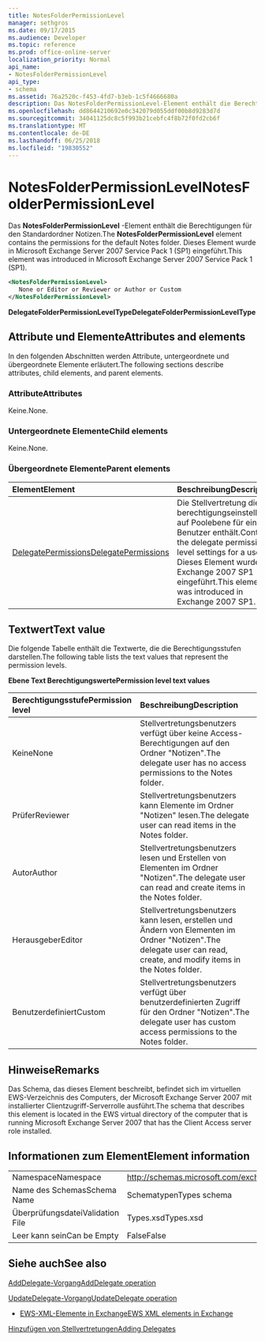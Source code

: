 ```yaml
---
title: NotesFolderPermissionLevel
manager: sethgros
ms.date: 09/17/2015
ms.audience: Developer
ms.topic: reference
ms.prod: office-online-server
localization_priority: Normal
api_name:
- NotesFolderPermissionLevel
api_type:
- schema
ms.assetid: 76a2520c-f453-4fd7-b3eb-1c5f4666680a
description: Das NotesFolderPermissionLevel-Element enthält die Berechtigungen für den Standardordner Notizen. Dieses Element wurde in Microsoft Exchange Server 2007 Service Pack 1 (SP1) eingeführt.
ms.openlocfilehash: dd8644210692e0c342079d055ddf00b8d9283d7d
ms.sourcegitcommit: 34041125dc8c5f993b21cebfc4f8b72f0fd2cb6f
ms.translationtype: MT
ms.contentlocale: de-DE
ms.lasthandoff: 06/25/2018
ms.locfileid: "19830552"
---
```

# <a name="notesfolderpermissionlevel"></a><span data-ttu-id="32517-104">NotesFolderPermissionLevel</span><span class="sxs-lookup"><span data-stu-id="32517-104">NotesFolderPermissionLevel</span></span>

<span data-ttu-id="32517-105">Das **NotesFolderPermissionLevel** -Element enthält die Berechtigungen für den Standardordner Notizen.</span><span class="sxs-lookup"><span data-stu-id="32517-105">The **NotesFolderPermissionLevel** element contains the permissions for the default Notes folder.</span></span> <span data-ttu-id="32517-106">Dieses Element wurde in Microsoft Exchange Server 2007 Service Pack 1 (SP1) eingeführt.</span><span class="sxs-lookup"><span data-stu-id="32517-106">This element was introduced in Microsoft Exchange Server 2007 Service Pack 1 (SP1).</span></span> 
  
```xml
<NotesFolderPermissionLevel>
   None or Editor or Reviewer or Author or Custom
</NotesFolderPermissionLevel>
```

 <span data-ttu-id="32517-107">**DelegateFolderPermissionLevelType**</span><span class="sxs-lookup"><span data-stu-id="32517-107">**DelegateFolderPermissionLevelType**</span></span>
## <a name="attributes-and-elements"></a><span data-ttu-id="32517-108">Attribute und Elemente</span><span class="sxs-lookup"><span data-stu-id="32517-108">Attributes and elements</span></span>

<span data-ttu-id="32517-109">In den folgenden Abschnitten werden Attribute, untergeordnete und übergeordnete Elemente erläutert.</span><span class="sxs-lookup"><span data-stu-id="32517-109">The following sections describe attributes, child elements, and parent elements.</span></span>
  
### <a name="attributes"></a><span data-ttu-id="32517-110">Attribute</span><span class="sxs-lookup"><span data-stu-id="32517-110">Attributes</span></span>

<span data-ttu-id="32517-111">Keine.</span><span class="sxs-lookup"><span data-stu-id="32517-111">None.</span></span>
  
### <a name="child-elements"></a><span data-ttu-id="32517-112">Untergeordnete Elemente</span><span class="sxs-lookup"><span data-stu-id="32517-112">Child elements</span></span>

<span data-ttu-id="32517-113">Keine.</span><span class="sxs-lookup"><span data-stu-id="32517-113">None.</span></span>
  
### <a name="parent-elements"></a><span data-ttu-id="32517-114">Übergeordnete Elemente</span><span class="sxs-lookup"><span data-stu-id="32517-114">Parent elements</span></span>

|<span data-ttu-id="32517-115">**Element**</span><span class="sxs-lookup"><span data-stu-id="32517-115">**Element**</span></span>|<span data-ttu-id="32517-116">**Beschreibung**</span><span class="sxs-lookup"><span data-stu-id="32517-116">**Description**</span></span>|
|:-----|:-----|
|[<span data-ttu-id="32517-117">DelegatePermissions</span><span class="sxs-lookup"><span data-stu-id="32517-117">DelegatePermissions</span></span>](delegatepermissions.md) <br/> |<span data-ttu-id="32517-118">Die Stellvertretung die berechtigungseinstellungen auf Poolebene für einen Benutzer enthält.</span><span class="sxs-lookup"><span data-stu-id="32517-118">Contains the delegate permission level settings for a user.</span></span> <span data-ttu-id="32517-119">Dieses Element wurde in Exchange 2007 SP1 eingeführt.</span><span class="sxs-lookup"><span data-stu-id="32517-119">This element was introduced in Exchange 2007 SP1.</span></span>  <br/> |
   
## <a name="text-value"></a><span data-ttu-id="32517-120">Textwert</span><span class="sxs-lookup"><span data-stu-id="32517-120">Text value</span></span>

<span data-ttu-id="32517-121">Die folgende Tabelle enthält die Textwerte, die die Berechtigungsstufen darstellen.</span><span class="sxs-lookup"><span data-stu-id="32517-121">The following table lists the text values that represent the permission levels.</span></span>
  
<span data-ttu-id="32517-122">**Ebene Text Berechtigungswerte**</span><span class="sxs-lookup"><span data-stu-id="32517-122">**Permission level text values**</span></span>

|<span data-ttu-id="32517-123">**Berechtigungsstufe**</span><span class="sxs-lookup"><span data-stu-id="32517-123">**Permission level**</span></span>|<span data-ttu-id="32517-124">**Beschreibung**</span><span class="sxs-lookup"><span data-stu-id="32517-124">**Description**</span></span>|
|:-----|:-----|
|<span data-ttu-id="32517-125">Keine</span><span class="sxs-lookup"><span data-stu-id="32517-125">None</span></span>  <br/> |<span data-ttu-id="32517-126">Stellvertretungsbenutzers verfügt über keine Access-Berechtigungen auf den Ordner "Notizen".</span><span class="sxs-lookup"><span data-stu-id="32517-126">The delegate user has no access permissions to the Notes folder.</span></span>  <br/> |
|<span data-ttu-id="32517-127">Prüfer</span><span class="sxs-lookup"><span data-stu-id="32517-127">Reviewer</span></span>  <br/> |<span data-ttu-id="32517-128">Stellvertretungsbenutzers kann Elemente im Ordner "Notizen" lesen.</span><span class="sxs-lookup"><span data-stu-id="32517-128">The delegate user can read items in the Notes folder.</span></span>  <br/> |
|<span data-ttu-id="32517-129">Autor</span><span class="sxs-lookup"><span data-stu-id="32517-129">Author</span></span>  <br/> |<span data-ttu-id="32517-130">Stellvertretungsbenutzers lesen und Erstellen von Elementen im Ordner "Notizen".</span><span class="sxs-lookup"><span data-stu-id="32517-130">The delegate user can read and create items in the Notes folder.</span></span>  <br/> |
|<span data-ttu-id="32517-131">Herausgeber</span><span class="sxs-lookup"><span data-stu-id="32517-131">Editor</span></span>  <br/> |<span data-ttu-id="32517-132">Stellvertretungsbenutzers kann lesen, erstellen und Ändern von Elementen im Ordner "Notizen".</span><span class="sxs-lookup"><span data-stu-id="32517-132">The delegate user can read, create, and modify items in the Notes folder.</span></span>  <br/> |
|<span data-ttu-id="32517-133">Benutzerdefiniert</span><span class="sxs-lookup"><span data-stu-id="32517-133">Custom</span></span>  <br/> |<span data-ttu-id="32517-134">Stellvertretungsbenutzers verfügt über benutzerdefinierten Zugriff für den Ordner "Notizen".</span><span class="sxs-lookup"><span data-stu-id="32517-134">The delegate user has custom access permissions to the Notes folder.</span></span>  <br/> |
   
## <a name="remarks"></a><span data-ttu-id="32517-135">Hinweise</span><span class="sxs-lookup"><span data-stu-id="32517-135">Remarks</span></span>

<span data-ttu-id="32517-136">Das Schema, das dieses Element beschreibt, befindet sich im virtuellen EWS-Verzeichnis des Computers, der Microsoft Exchange Server 2007 mit installierter Clientzugriff-Serverrolle ausführt.</span><span class="sxs-lookup"><span data-stu-id="32517-136">The schema that describes this element is located in the EWS virtual directory of the computer that is running Microsoft Exchange Server 2007 that has the Client Access server role installed.</span></span>
  
## <a name="element-information"></a><span data-ttu-id="32517-137">Informationen zum Element</span><span class="sxs-lookup"><span data-stu-id="32517-137">Element information</span></span>

|||
|:-----|:-----|
|<span data-ttu-id="32517-138">Namespace</span><span class="sxs-lookup"><span data-stu-id="32517-138">Namespace</span></span>  <br/> |http://schemas.microsoft.com/exchange/services/2006/types  <br/> |
|<span data-ttu-id="32517-139">Name des Schemas</span><span class="sxs-lookup"><span data-stu-id="32517-139">Schema Name</span></span>  <br/> |<span data-ttu-id="32517-140">Schematypen</span><span class="sxs-lookup"><span data-stu-id="32517-140">Types schema</span></span>  <br/> |
|<span data-ttu-id="32517-141">Überprüfungsdatei</span><span class="sxs-lookup"><span data-stu-id="32517-141">Validation File</span></span>  <br/> |<span data-ttu-id="32517-142">Types.xsd</span><span class="sxs-lookup"><span data-stu-id="32517-142">Types.xsd</span></span>  <br/> |
|<span data-ttu-id="32517-143">Leer kann sein</span><span class="sxs-lookup"><span data-stu-id="32517-143">Can be Empty</span></span>  <br/> |<span data-ttu-id="32517-144">False</span><span class="sxs-lookup"><span data-stu-id="32517-144">False</span></span>  <br/> |
   
## <a name="see-also"></a><span data-ttu-id="32517-145">Siehe auch</span><span class="sxs-lookup"><span data-stu-id="32517-145">See also</span></span>



[<span data-ttu-id="32517-146">AddDelegate-Vorgang</span><span class="sxs-lookup"><span data-stu-id="32517-146">AddDelegate operation</span></span>](adddelegate-operation.md)
  
[<span data-ttu-id="32517-147">UpdateDelegate-Vorgang</span><span class="sxs-lookup"><span data-stu-id="32517-147">UpdateDelegate operation</span></span>](updatedelegate-operation.md)


- [<span data-ttu-id="32517-148">EWS-XML-Elemente in Exchange</span><span class="sxs-lookup"><span data-stu-id="32517-148">EWS XML elements in Exchange</span></span>](ews-xml-elements-in-exchange.md)


[<span data-ttu-id="32517-149">Hinzufügen von Stellvertretungen</span><span class="sxs-lookup"><span data-stu-id="32517-149">Adding Delegates</span></span>](http://msdn.microsoft.com/library/3a744150-66a3-4a13-9433-793603ba5038%28Office.15%29.aspx)

